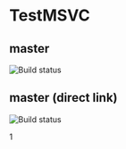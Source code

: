 # TestMSVC

## master
![Build status](https://asgard-int.trafficmanager.net/api/v0.1/public/apps/4a1c005e-1af2-4dec-bace-e7520d9ac33f/branches/master/badge)

## master (direct link)
![Build status](https://the-bridge-int.trafficmanager.net/v0.1/public/apps/4a1c005e-1af2-4dec-bace-e7520d9ac33f/branches/master/badge)

1